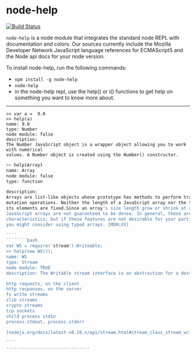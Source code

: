 # node-help
[![Build Status](https://travis-ci.org/foundling/node-help.svg?branch=master)](https://travis-ci.org/foundling/node-help)

````node-help```` is a node module that integrates the standard node REPL with documentation and colors. Our sources currently include the Mozilla Developer Network JavaScript language references for ECMAScript5 and the Node api docs for your node version.  

To install node-help, run the following commands: 

+ `npm install -g node-help`
+ `node-help`
+ in the node-help repl, use the help() or i() functions to get help on something you want to know more about.

-------------------------------
````
>> var a =  9.0
>> help(a) 
name: 9.0
type: Number
node module: false
description: 
The Number JavaScript object is a wrapper object allowing you to work with numerical
values. A Number object is created using the Number() constructor.
````

````````bash
>> help(Array) 
name: Array
node module: false
type: function

description: 
Arrays are list-like objects whose prototype has methods to perform traversal and 
mutation operations. Neither the length of a JavaScript array nor the types of 
its elements are fixed.Since an array's size length grow or shrink at any time, 
JavaScript arrays are not guaranteed to be dense. In general, these are convenient 
characteristics; but if these features are not desirable for your particular use, 
you might consider using typed arrays. [MDN:XX]

````
````````bash
var WS = require('stream').Writeable;
>> help(new WS()); 
name: WS
type: Stream
node module: TRUE
description: The Writable stream interface is an abstraction for a destination that you are writing data to. Examples of writable streams include:

http requests, on the client
http responses, on the server
fs write streams
zlib streams
crypto streams
tcp sockets
child process stdin
process.stdout, process.stderr

[nodejs.org/docs/latest-v0.10.x/api/stream.html#stream_class_stream_writable]

````
--------------------------------
